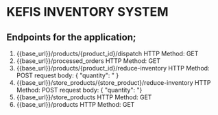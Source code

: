# KEFIS INVENTORY SYSTEM

## Endpoints for the application;
1. {{base_url}}/products/{product_id}/dispatch HTTP Method: GET
2. {{base_url}}/processed_orders HTTP Method: GET
3. {{base_url}}/products/{product_id}/reduce-inventory HTTP Method: POST
        request body: { "quantity": " }
4. {{base_url}}/store_products/{store_product}/reduce-inventory HTTP Method: POST
        request body: { "quantity": "}
5. {{base_url}}/store_products HTTP Method: GET
6. {{base_url}}/products HTTP Method: GET


